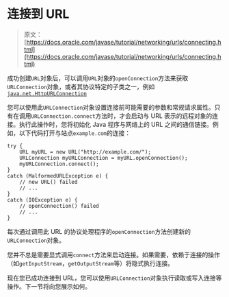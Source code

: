 # 连接到 URL

> 原文： [https://docs.oracle.com/javase/tutorial/networking/urls/connecting.html](https://docs.oracle.com/javase/tutorial/networking/urls/connecting.html)

成功创建`URL`对象后，可以调用`URL`对象的`openConnection`方法来获取`URLConnection`对象，或者其协议特定的子类之一，例如 [`java.net.HttpURLConnection`](https://docs.oracle.com/javase/8/docs/api/java/net/HttpURLConnection.html)

您可以使用此`URLConnection`对象设置连接前可能需要的参数和常规请求属性。只有在调用`URLConnection.connect`方法时，才会启动与 URL 表示的远程对象的连接。执行此操作时，您将初始化 Java 程序与网络上的 URL 之间的通信链接。例如，以下代码打开与站点`example.com`的连接：

```
try {
    URL myURL = new URL("http://example.com/");
    URLConnection myURLConnection = myURL.openConnection();
    myURLConnection.connect();
} 
catch (MalformedURLException e) { 
    // new URL() failed
    // ...
} 
catch (IOException e) {   
    // openConnection() failed
    // ...
}

```

每次通过调用此 URL 的协议处理程序的`openConnection`方法创建新的`URLConnection`对象。

您并不总是需要显式调用`connect`方法来启动连接。如果需要，依赖于连接的操作（如`getInputStream`，`getOutputStream`等）将隐式执行连接。

现在您已成功连接到 URL，您可以使用`URLConnection`对象执行读取或写入连接等操作。下一节将向您展示如何。